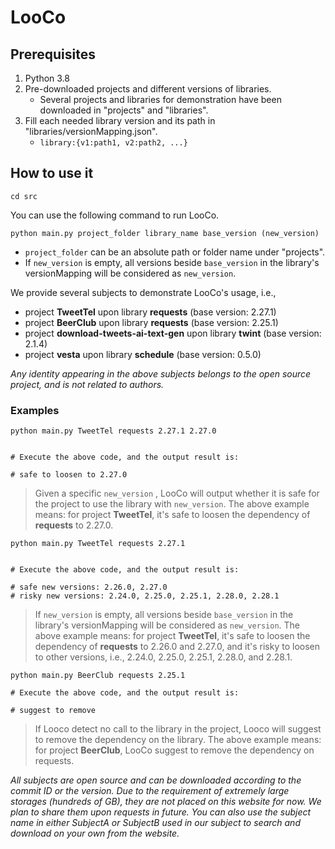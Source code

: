 # LooCo



## Prerequisites

1. Python 3.8
2. Pre-downloaded projects and different versions of libraries.
   - Several projects and libraries for demonstration have been downloaded in "projects" and "libraries".
3. Fill each needed library version and its path in "libraries/versionMapping.json".
   - `library:{v1:path1, v2:path2, ...}`



## How to use it

```
cd src
```

You can use the following command to run LooCo.

```
python main.py project_folder library_name base_version (new_version)
```

- `project_folder` can be an absolute path or folder name under "projects".
- If `new_version` is empty, all versions beside `base_version` in the library's versionMapping will be considered as `new_version`.



We provide several subjects to demonstrate LooCo's usage, i.e.,

- project **TweetTel** upon library **requests** (base version: 2.27.1)
- project  **BeerClub** upon library **requests** (base version: 2.25.1)
- project **download-tweets-ai-text-gen** upon library **twint** (base version: 2.1.4)
- project **vesta** upon library **schedule** (base version: 0.5.0)

*Any identity appearing in the above subjects belongs to the open source project, and is not related to authors.*



### Examples

```shell
python main.py TweetTel requests 2.27.1 2.27.0


# Execute the above code, and the output result is:

# safe to loosen to 2.27.0
```

> Given a specific `new_version` , LooCo will output whether it is safe for the project to use the library with `new_version`. The above example means: for project **TweetTel**, it's safe to loosen the dependency of **requests** to 2.27.0.



```shell
python main.py TweetTel requests 2.27.1


# Execute the above code, and the output result is:

# safe new versions: 2.26.0, 2.27.0
# risky new versions: 2.24.0, 2.25.0, 2.25.1, 2.28.0, 2.28.1
```

> If `new_version` is empty, all versions beside `base_version` in the library's versionMapping will be considered as `new_version`. The above example means: for project **TweetTel**, it's safe to loosen the dependency of **requests** to 2.26.0 and 2.27.0, and it's risky to loosen to other versions, i.e., 2.24.0, 2.25.0, 2.25.1, 2.28.0, and 2.28.1.



```shell
python main.py BeerClub requests 2.25.1

# Execute the above code, and the output result is:

# suggest to remove
```

> If Looco detect no call to the library in the project, Looco will suggest to remove the dependency on the   library. The above example means: for project **BeerClub**, LooCo suggest to remove the dependency on requests.





*All subjects are open source and can be downloaded according to the commit ID or the version. Due to the requirement of extremely large storages (hundreds of GB), they are not placed on this website for now. We plan to share them upon requests in future. You can also use the subject name in either SubjectA or SubjectB used in our subject to search and download on your own from the website.*